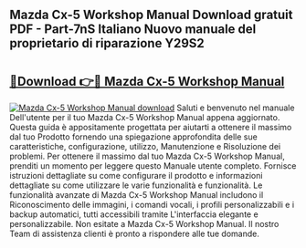 ## Mazda Cx-5 Workshop Manual Download gratuit PDF - Part-7nS Italiano Nuovo manuale del proprietario di riparazione Y29S2

# <h2><a href="http://dfehhd.blite.top/?on=Mazda+Cx-5+Workshop+Manual">🔗Download 👉🔴 Mazda Cx-5 Workshop Manual</a></h2>

[![Mazda Cx-5 Workshop Manual download](https://i.imgur.com/lujVjoI.png)](http://dfehhd.blite.top/?on=Mazda+Cx-5+Workshop+Manual)
Saluti e benvenuto nel manuale Dell'utente per il tuo Mazda Cx-5 Workshop Manual appena aggiornato. Questa guida è appositamente progettata per aiutarti a ottenere il massimo dal tuo Prodotto fornendo una spiegazione approfondita delle sue caratteristiche, configurazione, utilizzo, Manutenzione e Risoluzione dei problemi. Per ottenere il massimo dal tuo Mazda Cx-5 Workshop Manual, prenditi un momento per leggere questo Manuale utente completo. Fornisce istruzioni dettagliate su come configurare il prodotto e informazioni dettagliate su come utilizzare le varie funzionalità e funzionalità. Le funzionalità avanzate di Mazda Cx-5 Workshop Manual includono il Riconoscimento delle immagini, i comandi vocali, i profili personalizzabili e i backup automatici, tutti accessibili tramite L'interfaccia elegante e personalizzabile. Non esitate a Mazda Cx-5 Workshop Manual. Il nostro Team di assistenza clienti è pronto a rispondere alle tue domande.
